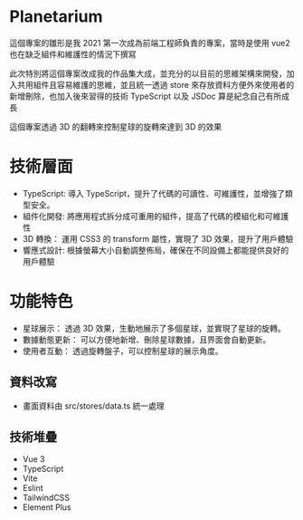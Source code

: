 # Planetarium

這個專案的雛形是我 2021 第一次成為前端工程師負責的專案，當時是使用 vue2 也在缺乏組件和維護性的情況下撰寫

此次特別將這個專案改成我的作品集大成，並充分的以目前的思維架構來開發，加入共用組件且容易維護的思維，並且統一透過 store 來存放資料方便外來使用者的新增刪除，也加入後來習得的技術 TypeScript 以及 JSDoc 算是紀念自己有所成長

這個專案透過 3D 的翻轉來控制星球的旋轉來達到 3D 的效果

# 技術層面

- TypeScript: 導入 TypeScript，提升了代碼的可讀性、可維護性，並增強了類型安全。
- 組件化開發: 將應用程式拆分成可重用的組件，提高了代碼的模組化和可維護性
- 3D 轉換： 運用 CSS3 的 transform 屬性，實現了 3D 效果，提升了用戶體驗
- 響應式設計: 根據螢幕大小自動調整佈局，確保在不同設備上都能提供良好的用戶體驗

# 功能特色

- 星球展示： 透過 3D 效果，生動地展示了多個星球，並實現了星球的旋轉。
- 數據動態更新： 可以方便地新增、刪除星球數據，且界面會自動更新。
- 使用者互動： 透過旋轉盤子，可以控制星球的展示角度。

## 資料改寫

- 畫面資料由 src/stores/data.ts 統一處理

## 技術堆疊

- Vue 3
- TypeScript
- Vite
- Eslint
- TailwindCSS
- Element Plus
